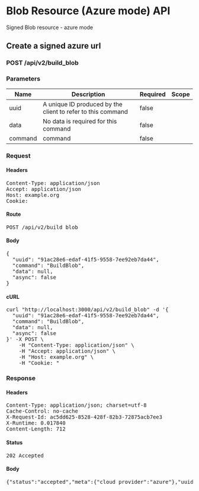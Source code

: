 # Blob Resource (Azure mode) API

Signed Blob resource - azure mode

## Create a signed azure url

### POST /api/v2/build_blob

### Parameters

| Name | Description | Required | Scope |
|------|-------------|----------|-------|
| uuid | A unique ID produced by the client to refer to this command | false |  |
| data | No data is required for this command | false |  |
| command |  command | false |  |

### Request

#### Headers

<pre>Content-Type: application/json
Accept: application/json
Host: example.org
Cookie: </pre>

#### Route

<pre>POST /api/v2/build_blob</pre>

#### Body

<pre>{
  "uuid": "91ac28e6-edaf-41f5-9558-7ee92eb7da44",
  "command": "BuildBlob",
  "data": null,
  "async": false
}</pre>

#### cURL

<pre class="request">curl &quot;http://localhost:3000/api/v2/build_blob&quot; -d &#39;{
  &quot;uuid&quot;: &quot;91ac28e6-edaf-41f5-9558-7ee92eb7da44&quot;,
  &quot;command&quot;: &quot;BuildBlob&quot;,
  &quot;data&quot;: null,
  &quot;async&quot;: false
}&#39; -X POST \
	-H &quot;Content-Type: application/json&quot; \
	-H &quot;Accept: application/json&quot; \
	-H &quot;Host: example.org&quot; \
	-H &quot;Cookie: &quot;</pre>

### Response

#### Headers

<pre>Content-Type: application/json; charset=utf-8
Cache-Control: no-cache
X-Request-Id: ac5dd625-8528-428f-82b3-72875acb7ee3
X-Runtime: 0.017840
Content-Length: 712</pre>

#### Status

<pre>202 Accepted</pre>

#### Body

<pre>{"status":"accepted","meta":{"cloud_provider":"azure"},"uuid":"91ac28e6-edaf-41f5-9558-7ee92eb7da44","data":{"fields":{"key":"direct_uploads/7d0c3626-4416-4e40-a485-7b732c0ac0e6","permissions":"rw","version":"2016-05-31","expiry":"2019-03-28T14:04:37Z","resource":"b","signature":"dEMG7PCCqKiJtA79Ge6a7+bN1hepRHgezgxjNQ9iRhE="},"url":"http://localhost:10000/devstoreaccount1/et-api-direct-container/direct_uploads/7d0c3626-4416-4e40-a485-7b732c0ac0e6?sp=rw\u0026sv=2016-05-31\u0026se=2019-03-28T14%3A04%3A37Z\u0026sr=b\u0026sig=dEMG7PCCqKiJtA79Ge6a7%2BbN1hepRHgezgxjNQ9iRhE%3D","unsigned_url":"http://localhost:10000/devstoreaccount1/et-api-direct-container/direct_uploads/7d0c3626-4416-4e40-a485-7b732c0ac0e6"}}</pre>
